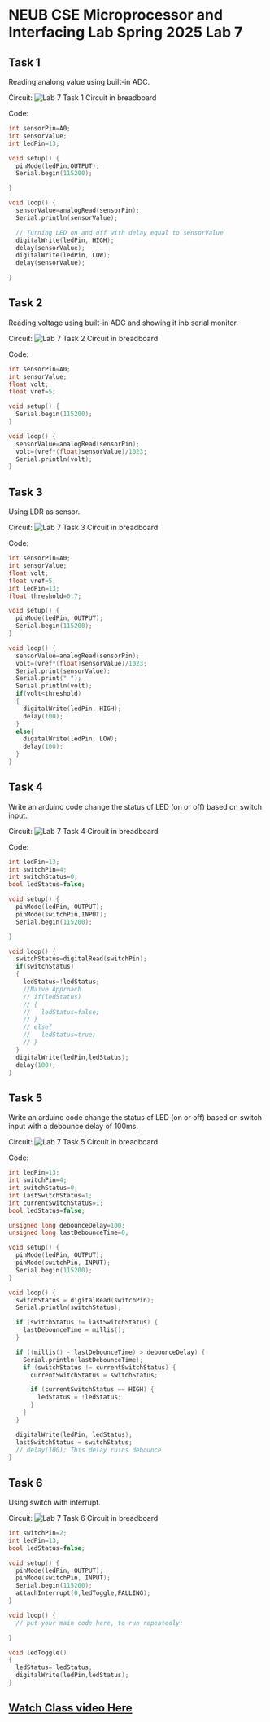# NEUB CSE Microprocessor and Interfacing Lab Spring 2025 Lab 7

## Task 1
Reading analong value using built-in ADC.

Circuit:
![Lab 7 Task 1 Circuit in breadboard](https://raw.githubusercontent.com/shparvez001/NEUB-CSE-Microprocessor-and-Interfacing-Lab-Spring-2025/main/lab-7/CSE-06133118-322-2501-lab7-task-1CKT_bb.png)

Code:
```c
int sensorPin=A0;
int sensorValue;
int ledPin=13;

void setup() {
  pinMode(ledPin,OUTPUT);
  Serial.begin(115200);

}

void loop() {
  sensorValue=analogRead(sensorPin);
  Serial.println(sensorValue);

  // Turning LED on and off with delay equal to sensorValue
  digitalWrite(ledPin, HIGH);
  delay(sensorValue);
  digitalWrite(ledPin, LOW);
  delay(sensorValue);

}

```

## Task 2
Reading voltage using built-in ADC and showing it inb serial monitor.

Circuit:
![Lab 7 Task 2 Circuit in breadboard](https://raw.githubusercontent.com/shparvez001/NEUB-CSE-Microprocessor-and-Interfacing-Lab-Spring-2025/main/lab-7/CSE-06133118-322-2501-lab7-task-2CKT_bb.png)

Code:
```c
int sensorPin=A0;
int sensorValue;
float volt;
float vref=5;

void setup() {
  Serial.begin(115200);
}

void loop() {
  sensorValue=analogRead(sensorPin);
  volt=(vref*(float)sensorValue)/1023;
  Serial.println(volt);
}

```

## Task 3
Using LDR as sensor.

Circuit:
![Lab 7 Task 3 Circuit in breadboard](https://raw.githubusercontent.com/shparvez001/NEUB-CSE-Microprocessor-and-Interfacing-Lab-Spring-2025/main/lab-7/CSE-06133118-322-2501-lab7-task-3CKT_bb.png)

Code:
```c
int sensorPin=A0;
int sensorValue;
float volt;
float vref=5;
int ledPin=13;
float threshold=0.7;

void setup() {
  pinMode(ledPin, OUTPUT);
  Serial.begin(115200);
}

void loop() {
  sensorValue=analogRead(sensorPin);
  volt=(vref*(float)sensorValue)/1023;
  Serial.print(sensorValue);
  Serial.print(" ");
  Serial.println(volt);
  if(volt<threshold)
  {
    digitalWrite(ledPin, HIGH);
    delay(100);
  }
  else{
    digitalWrite(ledPin, LOW);
    delay(100);
  }
}

```

## Task 4
Write an arduino code change the status of LED (on or off) based on switch input.

Circuit:
![Lab 7 Task 4 Circuit in breadboard](https://raw.githubusercontent.com/shparvez001/NEUB-CSE-Microprocessor-and-Interfacing-Lab-Spring-2025/main/lab-7/CSE-06133118-322-2501-lab7-task-4-5CKT_bb.png)

Code:
```c
int ledPin=13;
int switchPin=4;
int switchStatus=0;
bool ledStatus=false;

void setup() {
  pinMode(ledPin, OUTPUT);
  pinMode(switchPin,INPUT);
  Serial.begin(115200);

}

void loop() {
  switchStatus=digitalRead(switchPin);
  if(switchStatus)
  {
    ledStatus=!ledStatus;
    //Naive Approach
    // if(ledStatus)
    // {
    //   ledStatus=false;
    // }
    // else{
    //   ledStatus=true;
    // }
  }
  digitalWrite(ledPin,ledStatus);
  delay(100);  
}
```

## Task 5
Write an arduino code change the status of LED (on or off) based on switch input with a debounce delay of 100ms. 

Circuit:
![Lab 7 Task 5 Circuit in breadboard](https://raw.githubusercontent.com/shparvez001/NEUB-CSE-Microprocessor-and-Interfacing-Lab-Spring-2025/main/lab-7/CSE-06133118-322-2501-lab7-task-4-5CKT_bb.png)

Code:
```c
int ledPin=13;
int switchPin=4;
int switchStatus=0;
int lastSwitchStatus=1;
int currentSwitchStatus=1;
bool ledStatus=false;

unsigned long debounceDelay=100;
unsigned long lastDebounceTime=0;

void setup() {
  pinMode(ledPin, OUTPUT);
  pinMode(switchPin, INPUT);    
  Serial.begin(115200);
}

void loop() {
  switchStatus = digitalRead(switchPin);
  Serial.println(switchStatus);

  if (switchStatus != lastSwitchStatus) {
    lastDebounceTime = millis();  
  }

  if ((millis() - lastDebounceTime) > debounceDelay) {
    Serial.println(lastDebounceTime);
    if (switchStatus != currentSwitchStatus) {
      currentSwitchStatus = switchStatus;

      if (currentSwitchStatus == HIGH) {
        ledStatus = !ledStatus;
      }
    }
  }

  digitalWrite(ledPin, ledStatus);
  lastSwitchStatus = switchStatus;
  // delay(100); This delay ruins debounce
}

```

## Task 6
Using switch with interrupt.

Circuit:
![Lab 7 Task 6 Circuit in breadboard](https://raw.githubusercontent.com/shparvez001/NEUB-CSE-Microprocessor-and-Interfacing-Lab-Spring-2025/main/lab-7/CSE-06133118-322-2501-lab7-task-6CKT_bb.png)

```c
int switchPin=2;
int ledPin=13;
bool ledStatus=false;

void setup() {
  pinMode(ledPin, OUTPUT);
  pinMode(switchPin, INPUT);
  Serial.begin(115200);
  attachInterrupt(0,ledToggle,FALLING);
}

void loop() {
  // put your main code here, to run repeatedly:

}

void ledToggle()
{
  ledStatus=!ledStatus;
  digitalWrite(ledPin,ledStatus);
}
```



## [Watch Class video Here](https://youtu.be/-Ahjz8ojDtw)
